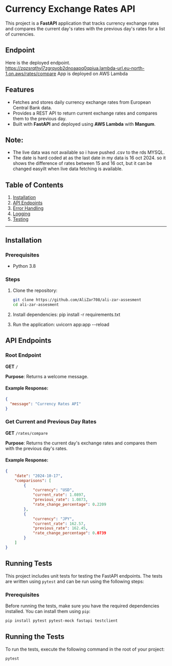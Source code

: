 # Currency Exchange Rates API

This project is a **FastAPI** application that tracks currency exchange rates and compares the current day's rates with the previous day's rates for a list of currencies.

## Endpoint
Here is the deployed endpoint.
https://zqzsrqthyl7zgrqyob2dnoaapq0qpiua.lambda-url.eu-north-1.on.aws/rates/compare
App is deployed on AWS Lambda

## Features

- Fetches and stores daily currency exchange rates from European Central Bank data.
- Provides a REST API to return current exchange rates and compares them to the previous day.
- Built with **FastAPI** and deployed using **AWS Lambda** with **Mangum**.

## Note:
- The live data was not available so i have pushed .csv to the rds MYSQL.
- The date is hard coded at as the last date in my data is 16 oct 2024. so it shows the difference of rates between 15 and 16 oct, but it can be changed easyilt when live data fetching is available.
## Table of Contents

1. [Installation](#installation)
2. [API Endpoints](#api-endpoints)
3. [Error Handling](#error-handling)
4. [Logging](#logging)
5. [Testing](#testing)

---

## Installation

### Prerequisites

- Python 3.8

### Steps

1. Clone the repository:
   ```bash
   git clone https://github.com/AliZar708/ali-zar-assesment
   cd ali-zar-assesment

2. Install dependencies:
pip install -r requirements.txt

3. Run the application:
uvicorn app:app --reload

## API Endpoints

### Root Endpoint

**GET** `/`

**Purpose**: Returns a welcome message.

#### Example Response:
```json
{
  "message": "Currency Rates API"
}
```
### Get Current and Previous Day Rates

**GET** `/rates/compare`

**Purpose**: Returns the current day's exchange rates and compares them with the previous day's rates.

#### Example Response:
```json
{
    "date": "2024-10-17",
    "comparisons": [
        {
            "currency": "USD",
            "current_rate": 1.0897,
            "previous_rate": 1.0873,
            "rate_change_percentage": 0.2209
        },
        {
            "currency": "JPY",
            "current_rate": 162.57,
            "previous_rate": 162.45,
            "rate_change_percentage": 0.0739
        }
    ]
}
```
## Running Tests

This project includes unit tests for testing the FastAPI endpoints. The tests are written using `pytest` and can be run using the following steps:

### Prerequisites

Before running the tests, make sure you have the required dependencies installed. You can install them using `pip`:

```bash
pip install pytest pytest-mock fastapi testclient
```
## Running the Tests
To run the tests, execute the following command in the root of your project:
```bash
pytest
```